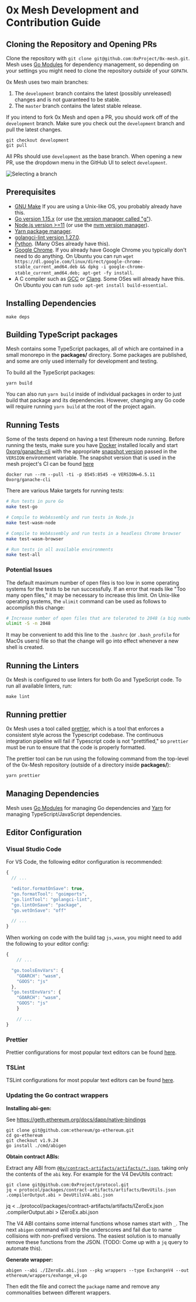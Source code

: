 # 0x Mesh Development and Contribution Guide

## Cloning the Repository and Opening PRs

Clone the repository with `git clone git@github.com:0xProject/0x-mesh.git`. Mesh
uses [Go Modules](https://github.com/golang/go/wiki/Modules) for dependency
management, so depending on your settings you might need to clone the repository
_outside_ of your `GOPATH`.

0x Mesh uses two main branches:

1. The `development` branch contains the latest (possibly unreleased) changes
   and is not guaranteed to be stable.
2. The `master` branch contains the latest stable release.

If you intend to fork 0x Mesh and open a PR, you should work off of the
`development` branch. Make sure you check out the `development` branch and pull
the latest changes.

```
git checkout development
git pull
```

All PRs should use `development` as the base branch. When opening a new PR, use
the dropdown menu in the GitHub UI to select `development`.

![Selecting a branch](https://user-images.githubusercontent.com/800857/64901012-00272480-d64a-11e9-86f7-a2450ba8d0d9.png)

## Prerequisites

-   [GNU Make](https://www.gnu.org/software/make/) If you are using a Unix-like OS, you probably already have this.
-   [Go version 1.15.x](https://golang.org/dl/) (or use [the version manager called "g"](https://github.com/stefanmaric/g)).
-   [Node.js version >=11](https://nodejs.org/en/download/) (or use the [nvm version manager](https://github.com/creationix/nvm)).
-   [Yarn package manager](https://yarnpkg.com/en/).
-   [golangci-lint version 1.27.0](https://github.com/golangci/golangci-lint#install-golangci-lint).
-   [Python](https://www.python.org/downloads/). (Many OSes already have this).
-   [Google Chrome](https://www.google.com/chrome/). If you already have Google Chrome you typically don't need to do anything. On Ubuntu you can run `wget https://dl.google.com/linux/direct/google-chrome-stable_current_amd64.deb && dpkg -i google-chrome-stable_current_amd64.deb; apt-get -fy install`.
-   A C compiler such as [GCC](https://gcc.gnu.org/) or [Clang](https://clang.llvm.org/). Some OSes will already have this. On Ubuntu you can run `sudo apt-get install build-essential`.

## Installing Dependencies

```
make deps
```

## Building TypeScript packages

Mesh contains some TypeScript packages, all of which are contained in a small monorepo in the **packages/** directory. Some
packages are published, and some are only used internally for development and testing.

To build all the TypeScript packages:

```
yarn build
```

You can also run `yarn build` inside of individual packages in order to just build that package and its dependencies. However,
changing any Go code will require running `yarn build` at the root of the project again.

## Running Tests

Some of the tests depend on having a test Ethereum node running. Before running
the tests, make sure you have [Docker](https://docs.docker.com/install/)
installed locally and start
[0xorg/ganache-cli](https://hub.docker.com/r/0xorg/ganache-cli) with the appropriate [snapshot version](https://github.com/0xProject/protocol/blob/development/packages/migrations/README.md#publish) passed in the `VERSION` environment variable. The snapshot version that is used in the mesh project's
CI can be found [here](https://github.com/0xProject/0x-mesh/blob/development/.circleci/config.yml#L10)

```
docker run --rm --pull -ti -p 8545:8545 -e VERSION=6.5.11 0xorg/ganache-cli
```

There are various Make targets for running tests:

```bash
# Run tests in pure Go
make test-go

# Compile to WebAssembly and run tests in Node.js
make test-wasm-node

# Compile to WebAssembly and run tests in a headless Chrome browser
make test-wasm-browser

# Run tests in all available environments
make test-all
```

### Potential Issues

The default maximum number of open files is too low in some operating systems
for the tests to be run successfully. If an error that reads like "Too many open files,"
it may be necessary to increase this limit. On Unix-like operating systems, the `ulimit`
command can be used as follows to accomplish this change:

```bash
# Increase number of open files that are tolerated to 2048 (a big number)
ulimit -S -n 2048
```

It may be convenient to add this line to the `.bashrc` (or `.bash_profile` for MacOs users)
file so that the change will go into effect whenever a new shell is created.

## Running the Linters

0x Mesh is configured to use linters for both Go and TypeScript code. To run all
available linters, run:

```
make lint
```

## Running prettier

0x Mesh uses a tool called [prettier](https://prettier.io/), which is a tool that
enforces a consistent style across the Typescript codebase. The continuous integration
pipeline will fail if Typescript code is not "prettified," so `prettier` must be run
to ensure that the code is properly formatted.

The prettier tool can be run using the following command from the top-level of the
0x-Mesh repository (outside of a directory inside **packages/**):

```bash
yarn prettier
```

## Managing Dependencies

Mesh uses [Go Modules](https://github.com/golang/go/wiki/Modules) for managing
Go dependencies and [Yarn](https://yarnpkg.com/lang/en/) for managing
TypeScript/JavaScript dependencies.

## Editor Configuration

### Visual Studio Code

For VS Code, the following editor configuration is recommended:

```javascript
{
  // ...

  "editor.formatOnSave": true,
  "go.formatTool": "goimports",
  "go.lintTool": "golangci-lint",
  "go.lintOnSave": "package",
  "go.vetOnSave": "off"

  // ...
}
```

When working on code with the build tag `js,wasm`, you might need to add the
following to your editor config:

```javascript
{
	// ...

  "go.toolsEnvVars": {
    "GOARCH": "wasm",
    "GOOS": "js"
  },
  "go.testEnvVars": {
    "GOARCH": "wasm",
    "GOOS": "js"
	}

	// ...
}
```

### Prettier

Prettier configurations for most popular text editors can be found
[here](https://prettier.io/docs/en/editors.html).

### TSLint

TSLint configurations for most popular text editors can be found
[here](https://palantir.github.io/tslint/usage/third-party-tools/).

### Updating the Go contract wrappers

**Installing abi-gen:**

See <https://geth.ethereum.org/docs/dapp/native-bindings>

```
git clone git@github.com:ethereum/go-ethereum.git
cd go-ethereum
git checkout v1.9.24
go install ./cmd/abigen
```

**Obtain contract ABIs:**

Extract any ABI from [`@0x/contract-artifacts/artifacts/*.json`](https://github.com/0xProject/protocol/tree/development/packages/contract-artifacts/artifacts), taking only the contents of the `abi` key. For example for the V4 DevUtils contract:

```
git clone git@github.com:0xProject/protocol.git
jq < protocol/packages/contract-artifacts/artifacts/DevUtils.json .compilerOutput.abi > DevUtilsV4.abi.json
```

jq < ../protocol/packages/contract-artifacts/artifacts/IZeroEx.json .compilerOutput.abi > IZeroEx.abi.json

The V4 ABI contains some internal functions whose names start with `_`. The next `abigen` command will strip the underscores and fail due to name collisions with non-prefixed versions. The easiest solution is to manually remove these functions from the JSON. (TODO: Come up with a `jq` query to automate this).

**Generate wrapper:**

```
abigen --abi ./IZeroEx.abi.json --pkg wrappers --type ExchangeV4 --out ethereum/wrappers/exhange_v4.go
```

Then edit the file and correct the `package` name and remove any commonalities between different wrappers.
